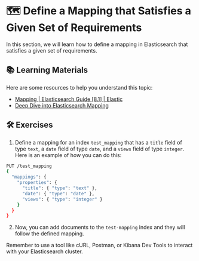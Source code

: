 # 🗺️ Define a Mapping that Satisfies a Given Set of Requirements

In this section, we will learn how to define a mapping in Elasticsearch that satisfies a given set of requirements.

## 📚 Learning Materials

Here are some resources to help you understand this topic:

- [Mapping | Elasticsearch Guide [8.1] | Elastic](https://www.elastic.co/guide/en/elasticsearch/reference/current/mapping.html)
- [Deep Dive into Elasticsearch Mapping](https://medium.com/@Bose_Anurag/deep-dive-into-elasticsearch-mapping-d7f76b8ac814)

## 🛠️ Exercises

1. Define a mapping for an index `test_mapping` that has a `title` field of type `text`, a `date` field of type `date`, and a `views` field of type `integer`. Here is an example of how you can do this:

```bash
PUT /test_mapping
{
  "mappings": {
    "properties": {
      "title": { "type": "text" },
      "date": { "type": "date" },
      "views": { "type": "integer" }
    }
  }
}
```

2. Now, you can add documents to the `test-mapping` index and they will follow the defined mapping.

Remember to use a tool like cURL, Postman, or Kibana Dev Tools to interact with your Elasticsearch cluster.
